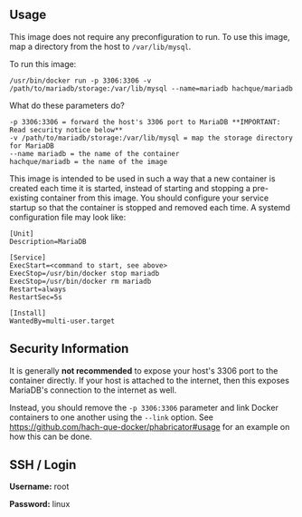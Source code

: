 Usage
----------

This image does not require any preconfiguration to run.  To use this image, map a directory from the host to `/var/lib/mysql`.

To run this image:

    /usr/bin/docker run -p 3306:3306 -v /path/to/mariadb/storage:/var/lib/mysql --name=mariadb hachque/mariadb

What do these parameters do?

    -p 3306:3306 = forward the host's 3306 port to MariaDB **IMPORTANT: Read security notice below**
    -v /path/to/mariadb/storage:/var/lib/mysql = map the storage directory for MariaDB
    --name mariadb = the name of the container
    hachque/mariadb = the name of the image

This image is intended to be used in such a way that a new container is created each time it is started, instead of starting and stopping a pre-existing container from this image.  You should configure your service startup so that the container is stopped and removed each time.  A systemd configuration file may look like:

    [Unit]
    Description=MariaDB
    
    [Service]
    ExecStart=<command to start, see above>
    ExecStop=/usr/bin/docker stop mariadb
    ExecStop=/usr/bin/docker rm mariadb
    Restart=always
    RestartSec=5s
    
    [Install]
    WantedBy=multi-user.target

Security Information
----------------------

It is generally **not recommended** to expose your host's 3306 port to the container directly.  If your host is attached to the internet, then this exposes MariaDB's connection to the internet as well.

Instead, you should remove the `-p 3306:3306` parameter and link Docker containers to one another using the `--link` option.  See https://github.com/hach-que-docker/phabricator#usage for an example on how this can be done.

SSH / Login
--------------

**Username:** root

**Password:** linux

